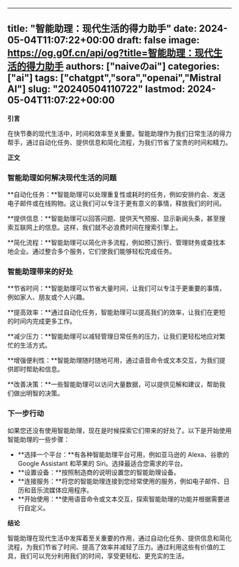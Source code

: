 
---
title: "智能助理：现代生活的得力助手"
date: 2024-05-04T11:07:22+00:00
draft: false
image: https://og.g0f.cn/api/og?title=智能助理：现代生活的得力助手
authors: ["naiveのai"]
categories: ["ai"]
tags: ["chatgpt","sora","openai","Mistral AI"]
slug: "20240504110722"
lastmod: 2024-05-04T11:07:22+00:00
---
**引言**

在快节奏的现代生活中，时间和效率至关重要。智能助理作为我们日常生活的得力帮手，通过自动化任务、提供信息和简化流程，为我们节省了宝贵的时间和精力。

**正文**

### 智能助理如何解决现代生活的问题

**自动化任务：**智能助理可以处理重复性或耗时的任务，例如安排约会、发送电子邮件或在线购物。这让我们可以专注于更有意义的事情，释放我们的时间。

**提供信息：**智能助理可以回答问题、提供天气预报、显示新闻头条，甚至搜索互联网上的信息。这样，我们就不必浪费时间在搜索引擎上。

**简化流程：**智能助理可以简化许多流程，例如预订旅行、管理财务或查找本地企业。通过整合多个服务，它们使我们能够轻松完成任务。

### 智能助理带来的好处

**节省时间：**智能助理可以节省大量时间，让我们可以专注于更重要的事情，例如家人、朋友或个人兴趣。

**提高效率：**通过自动化任务，智能助理可以提高我们的效率，让我们在更短的时间内完成更多工作。

**减少压力：**智能助理可以减轻管理日常任务的压力，让我们更轻松地应对繁忙的生活方式。

**增强便利性：**智能助理随时随地可用，通过语音命令或文本交互，为我们提供即时帮助和信息。

**改善决策：**一些智能助理可以访问大量数据，可以提供见解和建议，帮助我们做出明智的决策。

### 下一步行动

如果您还没有使用智能助理，现在是时候探索它们带来的好处了。以下是开始使用智能助理的一些步骤：

* **选择一个平台：**有各种智能助理平台可用，例如亚马逊的 Alexa、谷歌的 Google Assistant 和苹果的 Siri。选择最适合您需求的平台。
* **设置设备：**按照制造商的说明设置您的智能助理设备。
* **连接服务：**将您的智能助理连接到您经常使用的服务，例如电子邮件、日历和音乐流媒体应用程序。
* **开始使用：**使用语音命令或文本交互，探索智能助理的功能并根据需要进行自定义。

**结论**

智能助理在现代生活中发挥着至关重要的作用，通过自动化任务、提供信息和简化流程，为我们节省了时间、提高了效率并减轻了压力。通过利用这些有价值的工具，我们可以充分利用我们的时间，享受更轻松、更充实的生活。